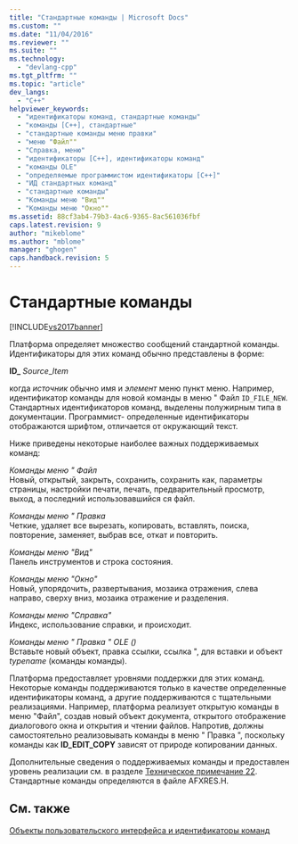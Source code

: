 ```yaml
---
title: "Стандартные команды | Microsoft Docs"
ms.custom: ""
ms.date: "11/04/2016"
ms.reviewer: ""
ms.suite: ""
ms.technology: 
  - "devlang-cpp"
ms.tgt_pltfrm: ""
ms.topic: "article"
dev_langs: 
  - "C++"
helpviewer_keywords: 
  - "идентификаторы команд, стандартные команды"
  - "команды [C++], стандартные"
  - "стандартные команды меню правки"
  - "меню "Файл""
  - "Справка, меню"
  - "идентификаторы [C++], идентификаторы команд"
  - "команды OLE"
  - "определяемые программистом идентификаторы [C++]"
  - "ИД стандартных команд"
  - "стандартные команды"
  - "Команды меню "Вид""
  - "Команды меню "Окно""
ms.assetid: 88cf3ab4-79b3-4ac6-9365-8ac561036fbf
caps.latest.revision: 9
author: "mikeblome"
ms.author: "mblome"
manager: "ghogen"
caps.handback.revision: 5
---
```

# Стандартные команды
[!INCLUDE[vs2017banner](../assembler/inline/includes/vs2017banner.md)]

Платформа определяет множество сообщений стандартной команды.  Идентификаторы для этих команд обычно представлены в форме:  
  
 **ID\_** *Source*\_*Item*  
  
 когда *источник* обычно имя и *элемент* меню пункт меню.  Например, идентификатор команды для новой команды в меню " Файл `ID_FILE_NEW`.  Стандартных идентификаторов команд, выделены полужирным типа в документации.  Программист\- определенные идентификаторы отображаются шрифтом, отличается от окружающий текст.  
  
 Ниже приведены некоторые наиболее важных поддерживаемых команд:  
  
 *Команды меню " Файл*  
 Новый, открытый, закрыть, сохранить, сохранить как, параметры страницы, настройки печати, печать, предварительный просмотр, выход, а последний использовавшийся ся файл.  
  
 *Команды меню " Правка*  
 Четкие, удаляет все вырезать, копировать, вставлять, поиска, повторение, заменяет, выбрав все, откат и повторить.  
  
 *Команды меню "Вид"*  
 Панель инструментов и строка состояния.  
  
 *Команды меню "Окно"*  
 Новый, упорядочить, развертывания, мозаика отражения, слева направо, сверху вниз, мозаика отражение и разделения.  
  
 *Команды меню "Справка"*  
 Индекс, использование справки, и происходит.  
  
 *Команды меню " Правка " OLE \(\)*  
 Вставьте новый объект, правка ссылки, ссылка ", для вставки и объект *typename* \(команды команды\).  
  
 Платформа предоставляет уровнями поддержки для этих команд.  Некоторые команды поддерживаются только в качестве определенные идентификаторы команд, а другие поддерживаются с тщательными реализациями.  Например, платформа реализует открытую команды в меню "Файл", создав новый объект документа, открытого отображение диалогового окна и открытия и чтении файлов.  Напротив, должны самостоятельно реализовывать команды в меню " Правка ", поскольку команды как **ID\_EDIT\_COPY** зависят от природе копировании данных.  
  
 Дополнительные сведения о поддерживаемых команды и предоставлен уровень реализации см. в разделе [Техническое примечание 22](../mfc/tn022-standard-commands-implementation.md).  Стандартные команды определяются в файле AFXRES.H.  
  
## См. также  
 [Объекты пользовательского интерфейса и идентификаторы команд](../mfc/user-interface-objects-and-command-ids.md)